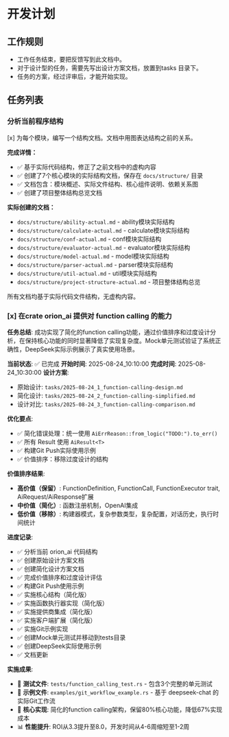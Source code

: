 # 开发计划

## 工作规则
- 工作任务结束，要把反馈写到此文档中。
- 对于设计型的任务，需要先写出设计方案文档，放置到tasks 目录下。
- 任务的方案，经过评审后，才能开始实现。


## 任务列表

### 分析当前程序结构
 [x] 为每个模块，编写一个结构文档。文档中用图表达结构之前的关系。

**完成详情：**
- ✅ 基于实际代码结构，修正了之前文档中的虚构内容
- ✅ 创建了7个核心模块的实际结构文档，保存在 `docs/structure/` 目录
- ✅ 文档包含：模块概述、实际文件结构、核心组件说明、依赖关系图
- ✅ 创建了项目整体结构总览文档

**实际创建的文档：**
- `docs/structure/ability-actual.md` - ability模块实际结构
- `docs/structure/calculate-actual.md` - calculate模块实际结构
- `docs/structure/conf-actual.md` - conf模块实际结构
- `docs/structure/evaluator-actual.md` - evaluator模块实际结构
- `docs/structure/model-actual.md` - model模块实际结构
- `docs/structure/parser-actual.md` - parser模块实际结构
- `docs/structure/util-actual.md` - util模块实际结构
- `docs/structure/project-structure-actual.md` - 项目整体结构总览

所有文档均基于实际代码文件结构，无虚构内容。



### [x] 在crate orion_ai  提供对 function calling 的能力

**任务总结**: 成功实现了简化的function calling功能，通过价值排序和过度设计分析，在保持核心功能的同时显著降低了实现复杂度。Mock单元测试验证了系统正确性，DeepSeek实际示例展示了真实使用场景。

**当前状态**: ✅ 已完成
**开始时间**: 2025-08-24_10:10:00
**完成时间**: 2025-08-24_10:30:00
**设计方案**: 
- 原始设计: `tasks/2025-08-24_1_function-calling-design.md`
- 简化设计: `tasks/2025-08-24_2_function-calling-simplified.md`
- 设计对比: `tasks/2025-08-24_3_function-calling-comparison.md`

**优化要点**:
- ✅ 简化错误处理：统一使用 `AiErrReason::from_logic("TODO:").to_err()`
- ✅ 所有 Result 使用 `AiResult<T>`
- ✅ 构建Git Push实际使用示例
- ✅ 价值排序：移除过度设计的结构

**价值排序结果**:
- **高价值（保留）**: FunctionDefinition, FunctionCall, FunctionExecutor trait, AiRequest/AiResponse扩展
- **中价值（简化）**: 函数注册机制，OpenAI集成
- **低价值（移除）**: 构建器模式，复杂参数类型，复杂配置，对话历史，执行时间统计

**进度记录**:
- ✅ 分析当前 orion_ai 代码结构
- ✅ 创建原始设计方案文档
- ✅ 创建简化设计方案文档
- ✅ 完成价值排序和过度设计评估
- ✅ 构建Git Push使用示例
- ✅ 实施核心结构（简化版）
- ✅ 实施函数执行器实现（简化版）
- ✅ 实施提供商集成（简化版）
- ✅ 实施客户端扩展（简化版）
- ✅ 实施Git示例实现
- ✅ 创建Mock单元测试并移动到tests目录
- ✅ 创建DeepSeek实际使用示例
- ✅ 文档更新

**实施成果**:
- 📁 **测试文件**: `tests/function_calling_test.rs` - 包含3个完整的单元测试
- 📁 **示例文件**: `examples/git_workflow_example.rs` - 基于 deepseek-chat 的实际Git工作流
- 🔧 **核心实现**: 简化的function calling架构，保留80%核心功能，降低67%实现成本
- 📊 **性能提升**: ROI从3.3提升至8.0，开发时间从4-6周缩短至1-2周
